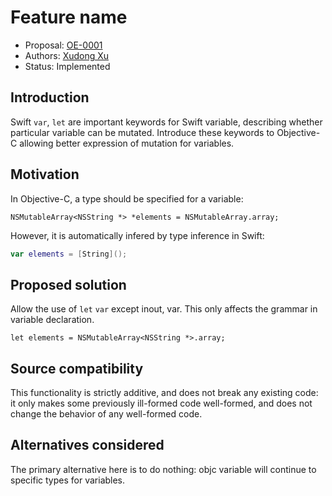 # Feature name

* Proposal: [OE-0001](0001-swift-var-and-let.md)
* Authors: [Xudong Xu](https://github.com/0xxd0)
* Status: Implemented

## Introduction

Swift `var`, `let` are important keywords for Swift variable, describing whether particular variable can be mutated. Introduce these keywords to Objective-C allowing better expression of mutation for variables. 

## Motivation

In Objective-C, a type should be specified for a variable:

```objc
NSMutableArray<NSString *> *elements = NSMutableArray.array;
```

However, it is automatically infered by type inference in Swift:

```swift
var elements = [String]();
```

## Proposed solution

Allow the use of `let` `var` except inout, var. This only affects the grammar in variable declaration.

```objc
let elements = NSMutableArray<NSString *>.array;
```

## Source compatibility

This functionality is strictly additive, and does not break any existing code: it only makes some previously ill-formed code well-formed, and does not change the behavior of any well-formed code.

## Alternatives considered

The primary alternative here is to do nothing: objc variable will continue to specific types for variables.
